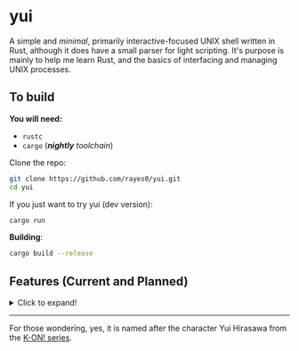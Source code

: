 # yui

A simple and *minimal*, primarily interactive-focused UNIX shell written in Rust, although it does have a small parser for light scripting. It's purpose is mainly to help me learn Rust, and the basics of interfacing and managing UNIX processes.

## To build

**You will need:**

- `rustc`
- `cargo` (***nightly*** *toolchain*)

Clone the repo:

```sh
git clone https://github.com/rayes0/yui.git
cd yui
```

If you just want to try yui (dev version):

```sh
cargo run
```

**Building**:

```sh
cargo build --release
```

## Features (Current and Planned)

<details>
<summary>Click to expand!</summary>

**Core**

- [X] Run basic commands with args
- [X] Quoted strings: `""` and `''`
	- [ ] Nested quotes? (don't know if this is feasible, and normal Bash doesn't do it)
- [ ] Simple signal handling
- [ ] Exit code handling
- [ ] Command substitution through `$()` and backticked strings
- [X] `~` expansion for homedir
- [ ] `!!` history expansion
- [ ] Differentiate between login and non login shell
- [ ] Implement job control
  - [ ] `jobs`, `bg` and `fg` builtins
  - [ ] CTRL-Z
- [ ] *small* parser for light scripting only, mainly to make the config somewhat bashrc-like (partly finished)
	- [ ] Full line comments starting with `#`

**Editing**

- [X] Utilize readline vi or emacs modes to edit lines
- [ ] Support for multi-line commands (with `\`)
- [ ] Support using external editor to edit commands

**Operators**

- [ ] AND and OR: `&&` and `||`
- [ ] End of command: `;`
- [ ] Basic arithmetic: `+`, `-`, `/`, `*`, `%`
- [ ] Pipes via `|`
- [ ] Redirections via `>` and `<`, (maybe `>>` and `<<` too)

**Builtins**

- [ ] `echo`
  - [X] Print basic text
  - [ ] Support printing styled text
  - [ ] Support same flags as Bash's builtin version
- [X] `cd`
- [X] `exit`
- [ ] `history`
- [ ] `alias` or `function`
- [ ] `exec`
- [X] `export` (env vars)
- [ ] `bind`, to create custom keybinds

**Completions**

- [ ] `complete` command
- [X] Directory completions
- [ ] Command completions
- [X] Automatic completion hinting from history

**Customization**

- [ ] Optional truecolor support
- [ ] Simple prompt customization
- [ ] Read settings from configuration file

</details>

---

For those wondering, yes, it is named after the character Yui Hirasawa from the [K-ON! series](https://en.wikipedia.org/wiki/K-On!).
